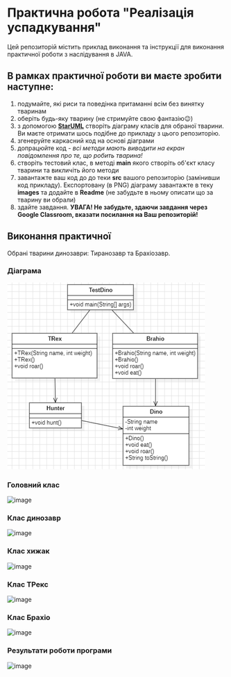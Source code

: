 # Практична робота "Реалізація успадкування"
Цей репозиторій містить приклад виконання та інструкції для виконання практичної роботи з наслідування в JAVA. 

## В рамках практичної роботи ви маєте зробити наступне:
1. подумайте, які риси та поведінка притаманні всім без винятку тваринам 
2. оберіть будь-яку тварину (не стримуйте свою фантазію😉)
2. з допомогою **[StarUML](https://staruml.io/)** створіть діаграму класів для обраної тварини. Ви маєте отримати шось подібне до прикладу з цього репозиторію.
3. згенеруйте каркасний код на основі діаграми
4. допрацюйте код - *всі методи мають виводити на екран повідомлення про те, що робить тварина!*
5. створіть тестовий клас, в методі **main** якого створіть об'єкт класу тварини та викличіть його методи
3. завантажте ваш код до до теки **src** вашого репозиторію (замінивши код прикладу). Експортовану (в PNG) діаграму завантажте в теку **images** та додайте в **Readme** (не забудьте в ньому описати що за тварину ви обрали)
4. здайте завдання. **УВАГА! Не забудьте, здаючи завдання через Google Classroom, вказати посилання на Ваш репозиторій!**

## Bиконання практичної

Обрані тварини динозаври: Тиранозавр та Брахіозавр.
### Діаграма

<img src="https://github.com/ppc-ntu-khpi/inheritance-DESTROYchambo/blob/ae07f910b93e40a2d5cb66402c72787206130468/images/%D0%97%D0%BD%D1%96%D0%BC%D0%BE%D0%BA%20%D0%B5%D0%BA%D1%80%D0%B0%D0%BD%D0%B0%202025-04-28%20172517.png"/>

### Головний клас

![image](https://github.com/user-attachments/assets/d3dc3717-65dd-40e7-adf8-c80ba7f563d3)

### Клас динозавр

![image](https://github.com/user-attachments/assets/ce1befbf-8bb0-49dc-9c6f-e8b3356e6819)

### Клас хижак

![image](https://github.com/user-attachments/assets/9e602efb-86ac-4673-99e9-e6070f2eb8c8)

### Клас ТРекс

![image](https://github.com/user-attachments/assets/a5e2c9bf-1635-426e-8db7-1557c1aa77b9)

### Клас Брахіо

![image](https://github.com/user-attachments/assets/ef45b451-56a7-4d6b-8e04-103f4d005d3b)

### Результати роботи програми

![image](https://github.com/user-attachments/assets/974f76e8-f658-437e-b8b8-14cece71ad72)
